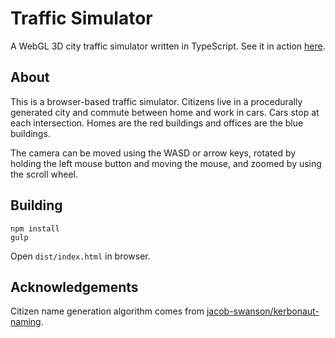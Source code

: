 # Traffic Simulator

A WebGL 3D city traffic simulator written in TypeScript. See it in action [here](https://dankirkham.github.io/traffic-sim/).

## About
This is a browser-based traffic simulator. Citizens live in a procedurally generated city and commute between home and work in cars. Cars stop at each intersection. Homes are the red buildings and offices are the blue buildings.

The camera can be moved using the WASD or arrow keys, rotated by holding the left mouse button and moving the mouse, and zoomed by using the scroll wheel.

## Building
```
npm install
gulp
```

Open `dist/index.html` in browser.

## Acknowledgements
Citizen name generation algorithm comes from [jacob-swanson/kerbonaut-naming](https://github.com/jacob-swanson/kerbonaut-naming).
